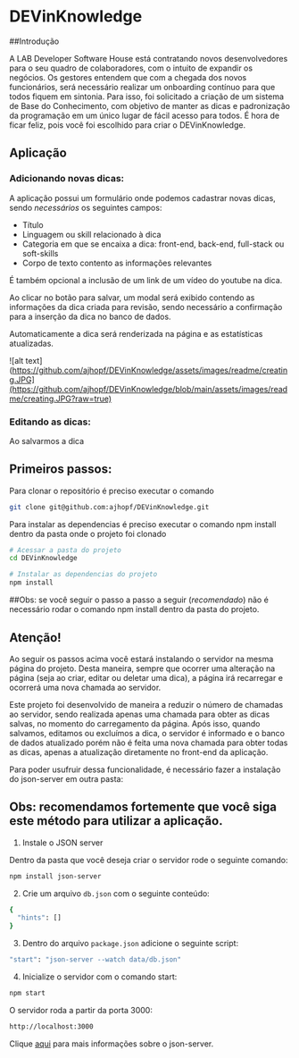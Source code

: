 # DEVinKnowledge

##Introdução

A LAB Developer Software House está contratando novos desenvolvedores para o seu quadro de colaboradores, com o intuito de expandir os negócios. Os gestores entendem que com a chegada dos novos funcionários, será necessário realizar um onboarding contínuo para que todos fiquem em sintonia. Para isso, foi solicitado a criação de um sistema de Base do Conhecimento, com objetivo de manter as dicas e padronização da programação em um único lugar de fácil acesso para todos. É hora de ficar feliz, pois você foi escolhido para criar o DEVinKnowledge.

## Aplicação

### Adicionando novas dicas:
A aplicação possui um formulário onde podemos cadastrar novas dicas, sendo *necessários* os seguintes campos:
<ul>
  <li>Título</li>
  <li>Linguagem ou skill relacionado à dica</li>
  <li>Categoria em que se encaixa a dica: front-end, back-end, full-stack ou soft-skills</li>
  <li>Corpo de texto contento as informações relevantes</li>
</ul>

É também opcional a inclusão de um link de um vídeo do youtube na dica.

Ao clicar no botão para salvar, um modal será exibido contendo as informações da dica criada para revisão, sendo necessário a confirmação para a inserção da dica no banco de dados.

Automaticamente a dica será renderizada na página e as estatísticas atualizadas.

![alt text](https://github.com/ajhopf/DEVinKnowledge/assets/images/readme/creating.JPG](https://github.com/ajhopf/DEVinKnowledge/blob/main/assets/images/readme/creating.JPG?raw=true)

### Editando as dicas:




Ao salvarmos a dica

## Primeiros passos:

Para clonar o repositório é preciso executar o comando

```bash 
git clone git@github.com:ajhopf/DEVinKnowledge.git
```

Para instalar as dependencias é preciso executar o comando npm install dentro da pasta onde o projeto foi clonado

```bash
# Acessar a pasta do projeto
cd DEVinKnowledge

# Instalar as dependencias do projeto
npm install
```
##Obs: se você seguir o passo a passo a seguir (*recomendado*) não é necessário rodar o comando npm install dentro da pasta do projeto.

## Atenção!

Ao seguir os passos acima você estará instalando o servidor na mesma página do projeto. Desta maneira, sempre que ocorrer uma alteração na página (seja ao criar, editar ou deletar uma dica), a página irá recarregar e ocorrerá uma nova chamada ao servidor.

Este projeto foi desenvolvido de maneira a reduzir o número de chamadas ao servidor, sendo realizada apenas uma chamada para obter as dicas salvas, no momento do carregamento da página. Após isso, quando salvamos, editamos ou excluímos a dica, o servidor é informado e o banco de dados atualizado porém não é feita uma nova chamada para obter todas as dicas, apenas a atualização diretamente no front-end da aplicação.

Para poder usufruir dessa funcionalidade, é necessário fazer a instalação do json-server em outra pasta:

## Obs: recomendamos fortemente que você siga este método para utilizar a aplicação.

1) Instale o JSON server

Dentro da pasta que você deseja criar o servidor rode o seguinte comando:

```bash
npm install json-server
```

2) Crie um arquivo `db.json` com o seguinte conteúdo:

```bash
{
  "hints": []
}
```

3) Dentro do arquivo `package.json` adicione o seguinte script:

```bash
"start": "json-server --watch data/db.json"
```

4) Inicialize o servidor com o comando start:

```bash
npm start
```

O servidor roda a partir da porta 3000:

```bash
http://localhost:3000
```

Clique [aqui](https://github.com/typicode/json-server) para mais informações sobre o json-server.




